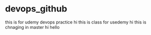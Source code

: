 # devops_github
this is for udemy devops practice
hi this is class for usedemy
hi this is chnaging in master
hi hello
